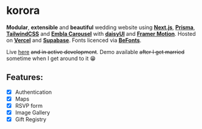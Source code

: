 # korora

**Modular**, **extensible** and **beautiful** wedding website using **[Next.js](https://nextjs.org)**, **[Prisma](https://www.prisma.io)**, **[TailwindCSS](https://tailwindcss.com)** and **[Embla Carousel](https://www.embla-carousel.com)** with **[daisyUI](https://daisyui.com)** and **[Framer Motion](https://www.framer.com/motion)**. Hosted on **[Vercel](https://vercel.com)** and **[Supabase](https://supabase.com)**. Fonts licenced via **[BeFonts](befonts.com)**.

Live [here](https://korora.wedding) ~~and in active development~~. Demo available ~~after I get married~~ sometime when I get around to it 😁

## Features:

- [x] Authentication
- [x] Maps
- [x] RSVP form
- [x] Image Gallery
- [x] Gift Registry
